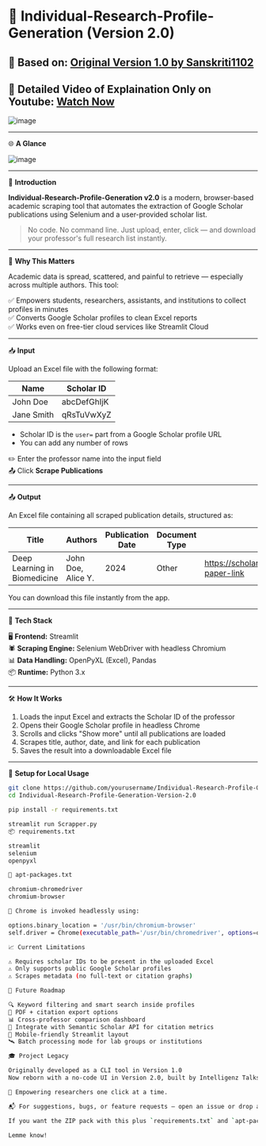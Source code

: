 # 🧠 Individual-Research-Profile-Generation (Version 2.0)

🧾 **Based on:** [Original Version 1.0 by Sanskriti1102](https://github.com/Sanskriti1102/Individual-Research-Profile-Generation)
---
## 🚨 Detailed Video of Explaination Only on Youtube: [Watch Now]()
![image](https://github.com/user-attachments/assets/31654c88-f246-4964-9c61-e9756fcca950)


---
🌐 **A Glance**

![image](https://github.com/user-attachments/assets/0cf6130d-40c1-41cc-84a0-fa55a407898b)

---

🔰 **Introduction**

**Individual-Research-Profile-Generation v2.0** is a modern, browser-based academic scraping tool that automates the extraction of Google Scholar publications using Selenium and a user-provided scholar list.

> No code. No command line. Just upload, enter, click — and download your professor's full research list instantly.

---

🌟 **Why This Matters**

Academic data is spread, scattered, and painful to retrieve — especially across multiple authors. This tool:

✅ Empowers students, researchers, assistants, and institutions to collect profiles in minutes  
✅ Converts Google Scholar profiles to clean Excel reports  
✅ Works even on free-tier cloud services like Streamlit Cloud  

---

📥 **Input**

Upload an Excel file with the following format:

| Name           | Scholar ID     | 
|----------------|----------------|
| John Doe       | abcDefGhIjK    | 
| Jane Smith     | qRsTuVwXyZ     | 

- Scholar ID is the `user=` part from a Google Scholar profile URL  
- You can add any number of rows

✏️ Enter the professor name into the input field  
📤 Click **Scrape Publications**

---

📤 **Output**

An Excel file containing all scraped publication details, structured as:

| Title                              | Authors               | Publication Date | Document Type | Link                                           |
|-----------------------------------|-----------------------|------------------|---------------|------------------------------------------------|
| Deep Learning in Biomedicine      | John Doe, Alice Y.    | 2024             | Other         | https://scholar.google.com/some-paper-link     |

You can download this file instantly from the app.

---

🧠 **Tech Stack**

🖥️ **Frontend:** Streamlit  
🕷️ **Scraping Engine:** Selenium WebDriver with headless Chromium  
📊 **Data Handling:** OpenPyXL (Excel), Pandas  
📦 **Runtime:** Python 3.x  

---

🛠️ **How It Works**

1. Loads the input Excel and extracts the Scholar ID of the professor  
2. Opens their Google Scholar profile in headless Chrome  
3. Scrolls and clicks "Show more" until all publications are loaded  
4. Scrapes title, author, date, and link for each publication  
5. Saves the result into a downloadable Excel file  

---

🧪 **Setup for Local Usage**

```bash
git clone https://github.com/yourusername/Individual-Research-Profile-Generation-Version-2.0.git
cd Individual-Research-Profile-Generation-Version-2.0

pip install -r requirements.txt

streamlit run Scrapper.py
📦 requirements.txt

streamlit
selenium
openpyxl

🔧 apt-packages.txt

chromium-chromedriver
chromium-browser

🧠 Chrome is invoked headlessly using:

options.binary_location = '/usr/bin/chromium-browser'
self.driver = Chrome(executable_path='/usr/bin/chromedriver', options=options)

📈 Current Limitations

⚠️ Requires scholar IDs to be present in the uploaded Excel
⚠️ Only supports public Google Scholar profiles
⚠️ Scrapes metadata (no full-text or citation graphs)

🚀 Future Roadmap

🔍 Keyword filtering and smart search inside profiles
📄 PDF + citation export options
📊 Cross-professor comparison dashboard
🤖 Integrate with Semantic Scholar API for citation metrics
📱 Mobile-friendly Streamlit layout
🛰️ Batch processing mode for lab groups or institutions

🎓 Project Legacy

Originally developed as a CLI tool in Version 1.0
Now reborn with a no-code UI in Version 2.0, built by Intelligenz Talks

🧵 Empowering researchers one click at a time.

📬 For suggestions, bugs, or feature requests — open an issue or drop a DM on LinkedIn.

If you want the ZIP pack with this plus `requirements.txt` and `apt-packages.txt`, just say the word. Otherwise, this baby is ready to be your repo’s crown jewel. 👑

Lemme know!
